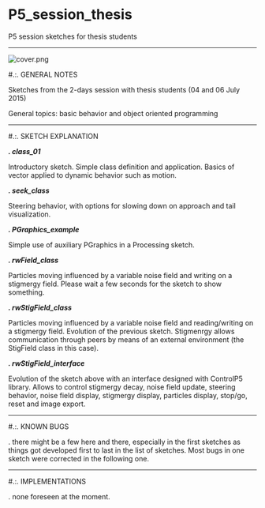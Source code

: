 # P5_session_thesis
P5 session sketches for thesis students

____________________________________________________________________________________________________________________________________

![cover.png](https://github.com/ale2x72/P5_session_thesis/blob/master/cover.png)

#.:. GENERAL NOTES

Sketches from the 2-days session with thesis students (04 and 06 July 2015)

General topics: basic behavior and object oriented programming

____________________________________________________________________________________________________________________________________
#.:. SKETCH EXPLANATION

***. class_01***

Introductory sketch. Simple class definition and application. Basics of vector applied to dynamic behavior such as motion.


***. seek_class***

Steering behavior, with options for slowing down on approach and tail visualization.


***. PGraphics_example***

Simple use of auxiliary PGraphics in a Processing sketch.


***. rwField_class***

Particles moving influenced by a variable noise field and writing on a stigmergy field. Please wait a few seconds for the sketch to show something.


***. rwStigField_class***

Particles moving influenced by a variable noise field and reading/writing on a stigmergy field. Evolution of the previous sketch.
Stigmenrgy allows communication through peers by means of an external environment (the StigField class in this case).

***. rwStigField_interface***

Evolution of the sketch above with an interface designed with ControlP5 library. Allows to control stigmergy decay, noise field update, steering behavior, noise field display, stigmergy display, particles display, stop/go, reset and image export.

____________________________________________________________________________________________________________________________________
#.:. KNOWN BUGS

. there might be a few here and there, especially in the first sketches as things got developed first to last in the list of sketches. Most bugs in one sketch were corrected in the following one.


____________________________________________________________________________________________________________________________________
#.:. IMPLEMENTATIONS

. none foreseen at the moment.
